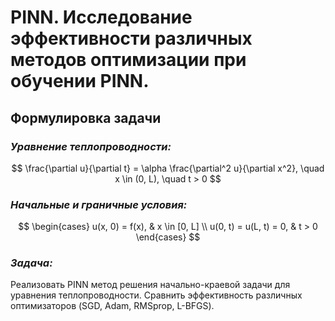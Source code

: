 # PINN. Исследование эффективности различных методов оптимизации при обучении PINN.

## Формулировка задачи

### *Уравнение теплопроводности:*

$$
\frac{\partial u}{\partial t} = \alpha \frac{\partial^2 u}{\partial x^2}, \quad x \in (0, L), \quad t > 0
$$

### *Начальные и граничные условия:*

$$
\begin{cases}
u(x, 0) = f(x), & x \in [0, L] \\
u(0, t) = u(L, t) = 0, & t > 0
\end{cases}
$$

### *Задача:*
Реализовать PINN метод решения начально-краевой задачи для уравнения теплопроводности. Сравнить эффективность различных оптимизаторов (SGD, Adam, RMSprop, L-BFGS).

